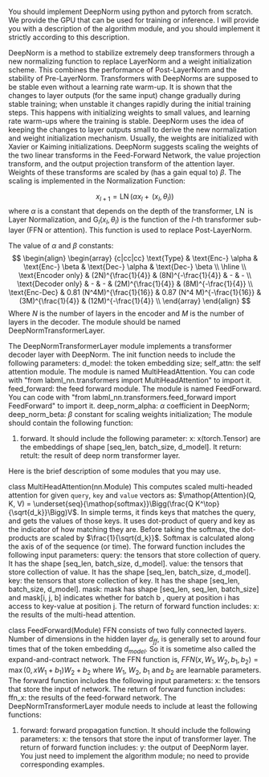 You should implement DeepNorm using python and pytorch from scratch. We provide the GPU that can be used for training or inference.
I will provide you with a description of the algorithm module, and you should implement it strictly according to this description. 


DeepNorm is a method to stabilize extremely deep transformers through a new normalizing function to replace LayerNorm and a weight initialization scheme. This combines the performance of Post-LayerNorm and the stability of Pre-LayerNorm. Transformers with DeepNorms are supposed to be stable even without a learning rate warm-up.
It is shown that the changes to layer outputs (for the same input) change gradually during stable training; when unstable it changes rapidly during the initial training steps. This happens with initializing weights to small values, and learning rate warm-ups where the training is stable. DeepNorm uses the idea of keeping the changes to layer outputs small to derive the new normalization and weight initialization mechanism.
Usually, the weights are initialized with Xavier or Kaiming initializations. DeepNorm suggests scaling the weights of the two linear transforms in the Feed-Forward Network, the value projection transform, and the output projection transform of the attention layer. Weights of these transforms are scaled by (has a gain equal to) $\beta$.
The scaling is implemented in the Normalization Function:

$$
x_{l + 1} = \mathop{LN}\Big( \alpha x_l + \mathop{G_l} \big(x_l, \theta_l \big)\Big)
$$
where $\alpha$ is a constant that depends on the depth of the transformer, $\mathop{LN}$ is Layer Normalization, and $\mathop{G}_l (x_l, \theta_l)$ is the function of the $l$-th transformer sub-layer (FFN or attention). This function is used to replace Post-LayerNorm.

The value of $\alpha$ and $\beta$ constants:
$$
\begin{align}
\begin{array} {c|cc|cc}
\text{Type} & \text{Enc-} \alpha & \text{Enc-} \beta &  \text{Dec-} \alpha & \text{Dec-} \beta \\
\hline \\
\text{Encoder only} & (2N)^{\frac{1}{4}} & (8N)^{-\frac{1}{4}} & - & - \\
\text{Decoder only} & - & - & (2M)^{\frac{1}{4}} & (8M)^{-\frac{1}{4}} \\
\text{Enc-Dec} & 0.81 (N^4M)^{\frac{1}{16}} & 0.87 (N^4 M)^{-\frac{1}{16}} &
 (3M)^{\frac{1}{4}} & (12M)^{-\frac{1}{4}} \\
\end{array}
\end{align}
$$
Where $N$ is the number of layers in the encoder and $M$​ is the number of layers in the decoder.
The module should be named DeepNormTransformerLayer.

The DeepNormTransformerLayer module implements a transformer decoder layer with DeepNorm.
The init function needs to include the following parameters:
d_model: the token embedding size;
self_attn: the self attention module. The module is named MultiHeadAttention. You can code with "from labml_nn.transformers import MultiHeadAttention" to import it. 
feed_forward: the feed forward module. The module is named FeedForward. You can code with "from labml_nn.transformers.feed_forward import FeedForward" to import it. 
deep_norm_alpha: $\alpha$ coefficient in DeepNorm;
deep_norm_beta: $\beta$​ constant for scaling weights initialization;
The module should contain the following function:
1. forward.
It should include the following parameter:
x: x(torch.Tensor) are the embeddings of shape [seq_len, batch_size, d_model].
It return:
retult: the result of deep norm transformer layer.

Here is the brief description of some modules that you may use.

class MultiHeadAttention(nn.Module)
This computes scaled multi-headed attention for given `query`, `key` and `value` vectors as: $\mathop{Attention}(Q, K, V) = \underset{seq}{\mathop{softmax}}\Bigg(\frac{Q K^\top}{\sqrt{d_k}}\Bigg)V$. In simple terms, it finds keys that matches the query, and gets the values of those keys. It uses dot-product of query and key as the indicator of how matching they are. Before taking the softmax, the dot-products are scaled by $\frac{1}{\sqrt{d_k}}$. Softmax is calculated along the axis of of the sequence (or time).
The forward function includes the following input parameters:
query: the tensors that store collection of query. It has the shape [seq_len, batch_size, d_model].
value: the tensors that store collection of value. It has the shape [seq_len, batch_size, d_model].
key: the tensors that store collection of key. It has the shape [seq_len, batch_size, d_model].
mask: mask has shape [seq_len, seq_len, batch_size] and mask[i, j, b] indicates whether for batch b , query at position i has access to key-value at position j.
The return of forward function includes:
x: the results of the multi-head attention.

class FeedForward(Module)
FFN consists of two fully connected layers. Number of dimensions in the hidden layer $d_{ff}$, is generally set to around four times that of the token embedding $d_{model}$. So it is sometime also called the expand-and-contract network. The FFN function is, $FFN(x, W_1, W_2, b_1, b_2) = \max(0, x W_1 + b_1) W_2 + b_2$ where $W_1$, $W_2$, $b_1$ and $b_2$​ are learnable parameters.
The forward function includes the following input parameters:
x: the tensors that store the input of network.
The return of forward function includes:
ffn_x: the results of the feed-forward network. 
The DeepNormTransformerLayer module needs to include at least the following functions:

1. forward: forward propagation function. It should include the following parameters:
   ​x: the tensors that store the input of transformer layer.
   The return of forward function includes:
   y: the output of DeepNorm layer.
You just need to implement the algorithm module; no need to provide corresponding examples.